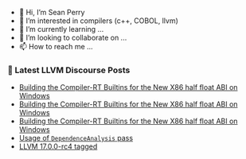 - 👋 Hi, I’m Sean Perry
- 👀 I’m interested in compilers (c++, COBOL, llvm)
- 🌱 I’m currently learning ...
- 💞️ I’m looking to collaborate on ...
- 📫 How to reach me ...

<!---
s66perry/s66perry is a ✨ special ✨ repository because its `README.md` (this file) appears on your GitHub profile.
You can click the Preview link to take a look at your changes.
--->
### 📕 Latest LLVM Discourse Posts

<!-- DISCOURSE-LLVM:START -->
- [Building the Compiler-RT Builtins for the New X86 half float ABI on Windows](https://discourse.llvm.org/t/building-the-compiler-rt-builtins-for-the-new-x86-half-float-abi-on-windows/73292#post_4)
- [Building the Compiler-RT Builtins for the New X86 half float ABI on Windows](https://discourse.llvm.org/t/building-the-compiler-rt-builtins-for-the-new-x86-half-float-abi-on-windows/73292#post_3)
- [Building the Compiler-RT Builtins for the New X86 half float ABI on Windows](https://discourse.llvm.org/t/building-the-compiler-rt-builtins-for-the-new-x86-half-float-abi-on-windows/73292#post_2)
- [Usage of `DependenceAnalysis` pass](https://discourse.llvm.org/t/usage-of-dependenceanalysis-pass/73306#post_1)
- [LLVM 17.0.0-rc4 tagged](https://discourse.llvm.org/t/llvm-17-0-0-rc4-tagged/73256#post_6)
<!-- DISCOURSE-LLVM:END -->
